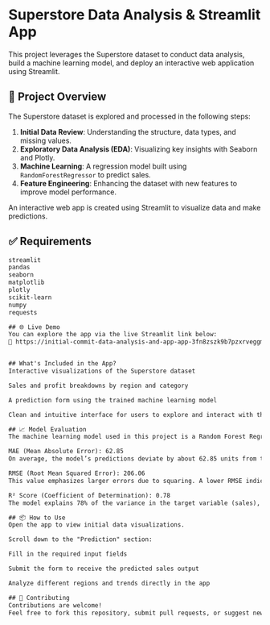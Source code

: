 # Superstore Data Analysis & Streamlit App

This project leverages the Superstore dataset to conduct data analysis, build a machine learning model, and deploy an interactive web application using Streamlit.

## 🚀 Project Overview

The Superstore dataset is explored and processed in the following steps:

1. **Initial Data Review**: Understanding the structure, data types, and missing values.
2. **Exploratory Data Analysis (EDA)**: Visualizing key insights with Seaborn and Plotly.
3. **Machine Learning**: A regression model built using `RandomForestRegressor` to predict sales.
4. **Feature Engineering**: Enhancing the dataset with new features to improve model performance.

An interactive web app is created using Streamlit to visualize data and make predictions.

## ✅ Requirements

```txt
streamlit
pandas
seaborn
matplotlib
plotly
scikit-learn
numpy
requests

## 🌐 Live Demo
You can explore the app via the live Streamlit link below:
🔗 https://initial-commit-data-analysis-and-app-app-3fn8zszk9b7pzxrveggmz.streamlit.app/


## What's Included in the App?
Interactive visualizations of the Superstore dataset

Sales and profit breakdowns by region and category

A prediction form using the trained machine learning model

Clean and intuitive interface for users to explore and interact with the data

## 📈 Model Evaluation
The machine learning model used in this project is a Random Forest Regressor. Below are its performance metrics:

MAE (Mean Absolute Error): 62.85
On average, the model’s predictions deviate by about 62.85 units from the actual values. This is a direct and interpretable measure of error.

RMSE (Root Mean Squared Error): 206.06
This value emphasizes larger errors due to squaring. A lower RMSE indicates better performance.

R² Score (Coefficient of Determination): 0.78
The model explains 78% of the variance in the target variable (sales), indicating a good fit.

## 📦 How to Use
Open the app to view initial data visualizations.

Scroll down to the "Prediction" section:

Fill in the required input fields

Submit the form to receive the predicted sales output

Analyze different regions and trends directly in the app

## 🤝 Contributing
Contributions are welcome!
Feel free to fork this repository, submit pull requests, or suggest new features and improvements.
